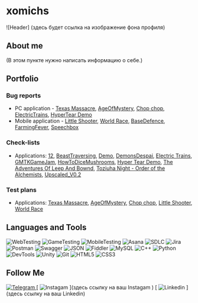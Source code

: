 # xomichs
![Header] (здесь будет ссылка на изображение фона профиля)

## About me
(В этом пункте нужно написать информацию о себе.)

## Portfolio 

### Bug reports 
- PC application - [Texas Massacre](https://trello.com/invite/b/rLfyrhDe/ATTI02e5711a87868dd1ffff0af02c8b341b59A0FB7B/texas-massacre), [AgeOfMystery](https://trello.com/invite/b/vACo7vK9/ATTI024efd4ec3d2798e4e63b00b641b9e264068ABE6/age-of-mystery), [Chop chop](https://trello.com/invite/b/xyDLAFO1/ATTI3f7da8aabd7a8da44ff4221f3a4c3ee6FDCE2BAB/chopchop), [ElectricTrains](https://trello.com/invite/b/CrVqZwvf/ATTI7233228669d7186baedc2767c050bb10B8809E8E/electrictrains), [HyperTear Demo](https://trello.com/invite/b/sKYpAWmG/ATTI741e130c931d632f67c4f5ba5054f2e12A967EC4/hypertear-demo)
- Mobile application - [Little Shooter](https://trello.com/invite/b/kNos3Q1Y/ATTI6002c3eefdd7227a159fe38e9dfd73c9A778F40E/little-shooter), [World Race](https://trello.com/invite/b/ZzcmOue0/ATTIc4319b6ca13c07f809770c9d1c7220f64745689B/world-race), [BaseDefence](https://trello.com/invite/b/9rJ9RZsR/ATTIe7611eb26128ed0e781056c50e970f697C616CA2/basedefence), [FarmingFever](https://trello.com/invite/b/TL4c5Qtj/ATTI0b688bd098f39a39dcac1bca3cd6b18c53128C22/farmingfever), [Speechbox](https://trello.com/invite/b/IkUhu22F/ATTI7041378a0355588ee034d7b701780e8aDA4F530D/speechbox)

### Check-lists
- Applications: [12](),  [BeastTraversing](),  [Demo](),
  [DemonsDespai](),  [Electric Trains](),  [GMTKGameJam](),  [HowToDiceMushrooms](),  [Hyper Tear Demo](),  [The Adventures Of Leep And Bownd](),  [Toziuha Night - Order of the Alchemists](),  [Upscaled_V0.2]()

### Test plans 
- Applications: [Texas Massacre](),  [AgeOfMystery](),  [Chop chop](),
  [Little Shooter](),  [World Race]()


## Languages and Tools
![WebTesting](https://img.shields.io/badge/-WebTesting-556AC1?style=for-the-badge&logo=WebTesting&logoColor=556AC1)
![GameTesting](https://img.shields.io/badge/-GameTesting-FAB000?style=for-the-badge&logo=GameTesting&logoColor=FAB000)
![MobileTesting](https://img.shields.io/badge/-MobileTesting-4592C1?style=for-the-badge&logo=MobileTesting&logoColor=4592C1)
![Asana](https://img.shields.io/badge/-Asana-363639?style=for-the-badge&logo=Asana&logoColor=F06A6A)
![SDLC](https://img.shields.io/badge/-SDLC-A4BEF1?style=for-the-badge&logo=SDLC&logoColor=A4BEF1)
![Jira](https://img.shields.io/badge/-Jira-629FF6?style=for-the-badge&logo=Jira&logoColor=166BE0)
![Postman](https://img.shields.io/badge/-Postman-D7D0AD?style=for-the-badge&logo=Postman&logoColor=FB7C29)
![Swagger](https://img.shields.io/badge/-Swagger-173648?style=for-the-badge&logo=Swagger&logoColor=8BB600)
![JSON](https://img.shields.io/badge/-JSON-B2B2B2?style=for-the-badge&logo=JSON&logoColor=393939)
![Fiddler](https://img.shields.io/badge/-Fiddler-2B6D05?style=for-the-badge&logo=Fiddler&logoColor=2B6D05)
![MySQL](https://img.shields.io/badge/-MySQL-5181A2?style=for-the-badge&logo=MySQL&logoColor=00337E)
![C++](https://img.shields.io/badge/-C++-659AD2?style=for-the-badge&logo=C%2b%2b&logoColor=004482)
![Python](https://img.shields.io/badge/-Python-254A6B?style=for-the-badge&logo=Python&logoColor=FFE56A)
![DevTools](https://img.shields.io/badge/-DevTools-266EE4?style=for-the-badge&logo=DevTools&logoColor=266EE4)
![Unity](https://img.shields.io/badge/-Unity-757879?style=for-the-badge&logo=Unity&logoColor=000000)
![Git](https://img.shields.io/badge/-Git-181617?style=for-the-badge&logo=Git&logoColor=F0F0F0)
![HTML5](https://img.shields.io/badge/-HTML5-3A3B3D?style=for-the-badge&logo=HTML5&logoColor=64C18)
![CSS3](https://img.shields.io/badge/-CSS3-254ADC?style=for-the-badge&logo=CSS3&logoColor=2094EF)




## Follow Me
[ ![Telegram](https://img.shields.io/badge/-Telegram-30A5D8?style=for-the-badge&logo=Telegram&logoColor=F6F9FA) ](https://t.me/FcsDFOREVER)
[ ![Instagam](https://img.shields.io/badge/-Instagram-A601CD?style=for-the-badge&logo=Instagram&logoColor=D6A639) ](здесь ссылку на ваш Instagam )
[ ![Linkedin](https://img.shields.io/badge/-Linkedin-0A66C2?style=for-the-badge&logo=Linkedin&logoColor=FFFFFF) ](здесь ссылку на ваш Linkedin)
